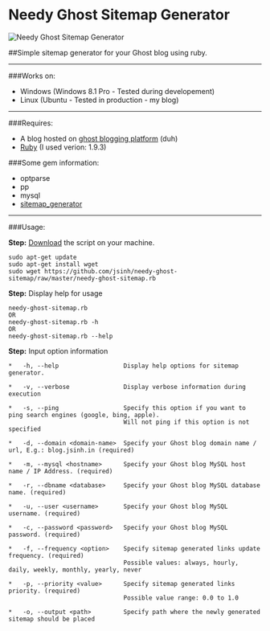 Needy Ghost Sitemap Generator
===================

![Needy Ghost Sitemap Generator](https://github.com/jsinh/needy-ghost-sitemap/raw/master/ghost-logo.png "Needy Ghost Sitemap Generator")

##Simple sitemap generator for your Ghost blog using ruby.

---

###Works on:

 *	Windows (Windows 8.1 Pro - Tested during developement)
 *	Linux (Ubuntu - Tested in production - my blog)

---

###Requires:

*	A blog hosted on [ghost blogging platform](https://ghost.org) (duh)
*	[Ruby](https://www.ruby-lang.org/en/installation/) (I used verion: 1.9.3)

###Some gem information:
*	optparse
*	pp
*	mysql
*	[sitemap_generator](https://github.com/kjvarga/sitemap_generator)

---

###Usage:

**Step:** [Download](https://github.com/jsinh/needy-ghost-sitemap/archive/master.zip) the script on your machine.

	sudo apt-get update
	sudo apt-get install wget
	sudo wget https://github.com/jsinh/needy-ghost-sitemap/raw/master/needy-ghost-sitemap.rb

**Step:** Display help for usage

	needy-ghost-sitemap.rb
	OR
	needy-ghost-sitemap.rb -h
	OR
	needy-ghost-sitemap.rb --help

**Step:** Input option information

	*	-h, --help					Display help options for sitemap generator.

    *	-v, --verbose				Display verbose information during execution

    *	-s, --ping					Specify this option if you want to ping search engines (google, bing, apple).
    								Will not ping if this option is not specified

    *	-d, --domain <domain-name>	Specify your Ghost blog domain name / url, E.g.: blog.jsinh.in (required)

    *	-m, --mysql <hostname>		Specify your Ghost blog MySQL host name / IP Address. (required)

    *	-r, --dbname <database>		Specify your Ghost blog MySQL database name. (required)

    *	-u, --user <username>		Specify your Ghost blog MySQL username. (required)
    
    *	-c, --password <password>	Specify your Ghost blog MySQL password. (required)

    *	-f, --frequency <option>	Specify sitemap generated links update frequency. (required)
    								Possible values: always, hourly, daily, weekly, monthly, yearly, never

    *	-p, --priority <value>		Specify sitemap generated links priority. (required)
    								Possible value range: 0.0 to 1.0

    *	-o, --output <path>			Specify path where the newly generated sitemap should be placed